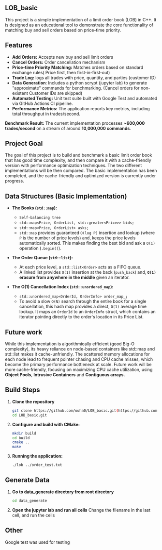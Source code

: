 ## LOB_basic
This project is a simple implementation of a limit order book (LOB) in C++. It is designed as an educational tool to demonstrate the core functionality of matching buy and sell orders based on 
price-time priority. 

## Features 
- **Add Orders:** Accepts new buy and sell limit orders
- **Cancel Orders:** Order cancellation mechanism
- **Price-time Priority Matching:** Matches orders based on standard exchange rules(
Price first, then first-in-first-out)
- **Trade Log:** logs all trades with price, quantity, and parties (customer ID)
- **Data Generation**: Includes a python scrypt (jupyter lab) to generate "approximate" commands for benchmarking.
(Cancel orders for non-existent Customer IDs are skipped)
- **Automated Testing:** Unit test suite built with Google Test and automated via 
GitHub Actions CI pipeline.
- **Performance Metrics:** The application reports key metrics, including total throughput in trades/second.

**Benchmark Result:** The current implementation processes **~600,000 trades/second** on 
a stream of around **10,000,000 commands**.

## Project Goal 
The goal of this project is to build and benchmark a basic limit order book that has 
good time complexity, and then compare it with a cache-friendly version with performance optimization techniques. 
The two different implementations will be then compared. The basic implementation has been completed, and the 
cache-friendly and optimized version is currently under progress.

## Data Structures (Basic Implementation)
*   **The Books (`std::map`):** 
    *    `Self-balancing tree`
    *   `std::map<Price, OrderList, std::greater<Price>> bids;`
    *   `std::map<Price, OrderList> asks;`
    *   `std::map` provides guaranteed `O(log P)` insertion and lookup (where `P` is the number of price levels) and, keeps the price levels automatically sorted. This makes finding the best bid and ask a `O(1)` operation (`.begin()`).

*   **The Order Queue (`std::list`):**
    *   At each price level, a `std::list<Order>` acts as a FIFO queue.
    *   A linked list provides `O(1)` insertion at the back (`push_back`) and, **`O(1)` erasure from anywhere in the middle** given an iterator. 

*   **The O(1) Cancellation Index (`std::unordered_map`):**
    *   `std::unordered_map<OrderId, OrderInfo> order_map_;`
    *    To avoid a slow `O(N)` search through the entire book for a single cancellation, this hash map provides a direct, `O(1)` average time lookup. It maps an `OrderId` to an `OrderInfo` struct, which contains an iterator pointing directly to the order's location in its Price List.

## Future work
While this implementation is algorithmically efficient (good Big-O complexity), its heavy reliance on node-based 
containers like std::map and std::list makes it cache-unfriendly. The scattered memory allocations for each node 
lead to frequent pointer chasing and CPU cache misses, which become the primary performance bottleneck at scale.
Future work will be more cache-friendly, focusing on maximizing CPU cache utilization, using **Object Pools**, **Intrusive Containers** 
and **Contiguous arrays.**

## Build Steps

1.  **Clone the repository**
    ```sh
    git clone https://github.com/ouha0/LOB_basic.git(https://github.com/ouha0/LOB_basic)
    cd LOB_basic.git
    ```
2.  **Configure and build with CMake:**
    ```sh
    mkdir build
    cd build
    cmake ..
    make
    ```
3. **Running the application:**
    ```sh
    ./lob ../order_test.txt
    ```


## Generate Data 
1. **Go to data_generate directory from root directory**
    ```sh
    cd data_generate
    ```
2. **Open the jupyter lab and run all cells**
Change the filename in the last cell, and run the cells 


## Other
Google test was used for testing

